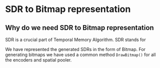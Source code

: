 # SDR to Bitmap representation

## Why do we need SDR to Bitmap representation
SDR is a crucial part of Temporal Memory Algorithm. SDR stands for 

We have represented the generated SDRs in the form of Bitmap.
For generating bitmaps we have used a common method ```DrawBitmap()``` for all the encoders and spatial pooler.
